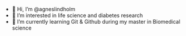 - 👋 Hi, I’m @agneslindholm
- 👀 I’m interested in life science and diabetes research
- 🌱 I’m currently learning Git & Github during my master in Biomedical science

<!---
agneslindholm/agneslindholm is a ✨ special ✨ repository because its `README.md` (this file) appears on your GitHub profile.
You can click the Preview link to take a look at your changes.
--->
